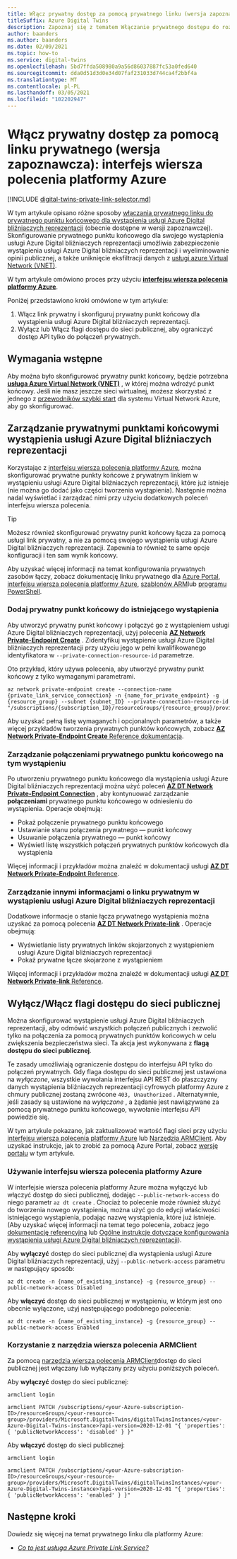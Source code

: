 ```yaml
---
title: Włącz prywatny dostęp za pomocą prywatnego linku (wersja zapoznawcza) — interfejs wiersza polecenia
titleSuffix: Azure Digital Twins
description: Zapoznaj się z tematem Włączanie prywatnego dostępu do rozwiązań Azure Digital bliźniaczych reprezentacji z linkiem prywatnym przy użyciu interfejsu wiersza polecenia platformy Azure.
author: baanders
ms.author: baanders
ms.date: 02/09/2021
ms.topic: how-to
ms.service: digital-twins
ms.openlocfilehash: 5bd7ffda508980a9a56d86037887fc53a0fed640
ms.sourcegitcommit: dda0d51d3d0e34d07faf231033d744ca4f2bbf4a
ms.translationtype: MT
ms.contentlocale: pl-PL
ms.lasthandoff: 03/05/2021
ms.locfileid: "102202947"
---
```

# <a name="enable-private-access-with-private-link-preview-azure-cli"></a>Włącz prywatny dostęp za pomocą linku prywatnego (wersja zapoznawcza): interfejs wiersza polecenia platformy Azure

[!INCLUDE [digital-twins-private-link-selector.md](../../includes/digital-twins-private-link-selector.md)]

W tym artykule opisano różne sposoby [włączania prywatnego linku do prywatnego punktu końcowego dla wystąpienia usługi Azure Digital bliźniaczych reprezentacji](concepts-security.md#private-network-access-with-azure-private-link-preview) (obecnie dostępne w wersji zapoznawczej). Skonfigurowanie prywatnego punktu końcowego dla swojego wystąpienia usługi Azure Digital bliźniaczych reprezentacji umożliwia zabezpieczenie wystąpienia usługi Azure Digital bliźniaczych reprezentacji i wyeliminowanie opinii publicznej, a także uniknięcie eksfiltracji danych z [usługi azure Virtual Network (VNET)](../virtual-network/virtual-networks-overview.md).

W tym artykule omówiono proces przy użyciu [**interfejsu wiersza polecenia platformy Azure**](/cli/azure/what-is-azure-cli).

Poniżej przedstawiono kroki omówione w tym artykule: 
1. Włącz link prywatny i skonfiguruj prywatny punkt końcowy dla wystąpienia usługi Azure Digital bliźniaczych reprezentacji.
1. Wyłącz lub Włącz flagi dostępu do sieci publicznej, aby ograniczyć dostęp API tylko do połączeń prywatnych.

## <a name="prerequisites"></a>Wymagania wstępne

Aby można było skonfigurować prywatny punkt końcowy, będzie potrzebna [**usługa Azure Virtual Network (VNET)**](../virtual-network/virtual-networks-overview.md) , w której można wdrożyć punkt końcowy. Jeśli nie masz jeszcze sieci wirtualnej, możesz skorzystać z jednego z [przewodników szybki start](../virtual-network/quick-create-portal.md) dla systemu Virtual Network Azure, aby go skonfigurować.

## <a name="manage-private-endpoints-for-an-azure-digital-twins-instance"></a>Zarządzanie prywatnymi punktami końcowymi wystąpienia usługi Azure Digital bliźniaczych reprezentacji 

Korzystając z [interfejsu wiersza polecenia platformy Azure](/cli/azure/what-is-azure-cli), można skonfigurować prywatne punkty końcowe z prywatnym linkiem w wystąpieniu usługi Azure Digital bliźniaczych reprezentacji, które już istnieje (nie można go dodać jako części tworzenia wystąpienia). Następnie można nadal wyświetlać i zarządzać nimi przy użyciu dodatkowych poleceń interfejsu wiersza polecenia. 

>[!TIP]
> Możesz również skonfigurować prywatny punkt końcowy łącza za pomocą usługi link prywatny, a nie za pomocą swojego wystąpienia usługi Azure Digital bliźniaczych reprezentacji. Zapewnia to również te same opcje konfiguracji i ten sam wynik końcowy.
>
> Aby uzyskać więcej informacji na temat konfigurowania prywatnych zasobów łączy, zobacz dokumentację linku prywatnego dla [Azure Portal](../private-link/create-private-endpoint-portal.md), [interfejsu wiersza polecenia platformy Azure](../private-link/create-private-endpoint-cli.md), [szablonów ARM](../private-link/create-private-endpoint-template.md)lub [programu PowerShell](../private-link/create-private-endpoint-powershell.md).

### <a name="add-a-private-endpoint-to-an-existing-instance"></a>Dodaj prywatny punkt końcowy do istniejącego wystąpienia

Aby utworzyć prywatny punkt końcowy i połączyć go z wystąpieniem usługi Azure Digital bliźniaczych reprezentacji, użyj polecenia [**AZ Network Private-Endpoint Create**](/cli/azure/network/private-endpoint#az_network_private_endpoint_create) . Zidentyfikuj wystąpienie usługi Azure Digital bliźniaczych reprezentacji przy użyciu jego w pełni kwalifikowanego identyfikatora w `--private-connection-resource-id` parametrze.

Oto przykład, który używa polecenia, aby utworzyć prywatny punkt końcowy z tylko wymaganymi parametrami.

```azurecli-interactive
az network private-endpoint create --connection-name {private_link_service_connection} -n {name_for_private_endpoint} -g {resource_group} --subnet {subnet_ID} --private-connection-resource-id "/subscriptions/{subscription_ID}/resourceGroups/{resource_group}/providers/Microsoft.DigitalTwins/digitalTwinsInstances/{Azure_Digital_Twins_instance_name}" 
```

Aby uzyskać pełną listę wymaganych i opcjonalnych parametrów, a także więcej przykładów tworzenia prywatnych punktów końcowych, zobacz [ **AZ Network Private-Endpoint Create** Reference dokumentacja](/cli/azure/network/private-endpoint#az_network_private_endpoint_create).

### <a name="manage-private-endpoint-connections-on-the-instance"></a>Zarządzanie połączeniami prywatnego punktu końcowego na tym wystąpieniu

Po utworzeniu prywatnego punktu końcowego dla wystąpienia usługi Azure Digital bliźniaczych reprezentacji można użyć poleceń [**AZ DT Network Private-Endpoint Connection**](/cli/azure/ext/azure-iot/dt/network/private-endpoint/connection) , aby kontynuować zarządzanie **połączeniami** prywatnego punktu końcowego w odniesieniu do wystąpienia. Operacje obejmują:
* Pokaż połączenie prywatnego punktu końcowego
* Ustawianie stanu połączenia prywatnego — punkt końcowy
* Usuwanie połączenia prywatnego — punkt końcowy
* Wyświetl listę wszystkich połączeń prywatnych punktów końcowych dla wystąpienia

Więcej informacji i przykładów można znaleźć w dokumentacji usługi [ **AZ DT Network Private-Endpoint** Reference](/cli/azure/ext/azure-iot/dt/network/private-endpoint).

### <a name="manage-other-private-link-information-on-an-azure-digital-twins-instance"></a>Zarządzanie innymi informacjami o linku prywatnym w wystąpieniu usługi Azure Digital bliźniaczych reprezentacji

Dodatkowe informacje o stanie łącza prywatnego wystąpienia można uzyskać za pomocą polecenia [**AZ DT Network Private-link**](/cli/azure/ext/azure-iot/dt/network/private-link) . Operacje obejmują:
* Wyświetlanie listy prywatnych linków skojarzonych z wystąpieniem usługi Azure Digital bliźniaczych reprezentacji
* Pokaż prywatne łącze skojarzone z wystąpieniem

Więcej informacji i przykładów można znaleźć w dokumentacji usługi [ **AZ DT Network Private-link** Reference](/cli/azure/ext/azure-iot/dt/network/private-link).

## <a name="disable--enable-public-network-access-flags"></a>Wyłącz/Włącz flagi dostępu do sieci publicznej

Można skonfigurować wystąpienie usługi Azure Digital bliźniaczych reprezentacji, aby odmówić wszystkich połączeń publicznych i zezwolić tylko na połączenia za pomocą prywatnych punktów końcowych w celu zwiększenia bezpieczeństwa sieci. Ta akcja jest wykonywana z **flagą dostępu do sieci publicznej**. 

Te zasady umożliwiają ograniczenie dostępu do interfejsu API tylko do połączeń prywatnych. Gdy flaga dostępu do sieci publicznej jest ustawiona na *wyłączone*, wszystkie wywołania interfejsu API REST do płaszczyzny danych wystąpienia bliźniaczych reprezentacji cyfrowych platformy Azure z chmury publicznej zostaną zwrócone `403, Unauthorized` . Alternatywnie, jeśli zasady są ustawione na *wyłączone* , a żądanie jest nawiązywane za pomocą prywatnego punktu końcowego, wywołanie interfejsu API powiedzie się.

W tym artykule pokazano, jak zaktualizować wartość flagi sieci przy użyciu [interfejsu wiersza polecenia platformy Azure](/cli/azure/) lub [Narzędzia ARMClient](https://github.com/projectkudu/ARMClient). Aby uzyskać instrukcje, jak to zrobić za pomocą Azure Portal, zobacz [wersję portalu](how-to-enable-private-link-portal.md) w tym artykule.

### <a name="use-the-azure-cli"></a>Używanie interfejsu wiersza polecenia platformy Azure

W interfejsie wiersza polecenia platformy Azure można wyłączyć lub włączyć dostęp do sieci publicznej, dodając `--public-network-access` do niego parametr `az dt create` . Chociaż to polecenie może również służyć do tworzenia nowego wystąpienia, można użyć go do edycji właściwości istniejącego wystąpienia, podając nazwę wystąpienia, które już istnieje. (Aby uzyskać więcej informacji na temat tego polecenia, zobacz jego [dokumentację referencyjną](/cli/azure/ext/azure-iot/dt#ext_azure_iot_az_dt_create) lub [Ogólne instrukcje dotyczące konfigurowania wystąpienia usługi Azure Digital bliźniaczych reprezentacji](how-to-set-up-instance-cli.md#create-the-azure-digital-twins-instance)).

Aby **wyłączyć** dostęp do sieci publicznej dla wystąpienia usługi Azure Digital bliźniaczych reprezentacji, użyj `--public-network-access` parametru w następujący sposób:

```azurecli-interactive
az dt create -n {name_of_existing_instance} -g {resource_group} --public-network-access Disabled
```

Aby **włączyć** dostęp do sieci publicznej w wystąpieniu, w którym jest ono obecnie wyłączone, użyj następującego podobnego polecenia:

```azurecli-interactive
az dt create -n {name_of_existing_instance} -g {resource_group} --public-network-access Enabled
```

### <a name="usethe-armclientcommand-tool"></a>Korzystanie z narzędzia wiersza polecenia ARMClient 

Za pomocą [narzędzia wiersza polecenia ARMClient](https://github.com/projectkudu/ARMClient)dostęp do sieci publicznej jest włączany lub wyłączany przy użyciu poniższych poleceń. 

Aby **wyłączyć** dostęp do sieci publicznej:
  
```cmd/sh
armclient login 

armclient PATCH /subscriptions/<your-Azure-subscription-ID>/resourceGroups/<your-resource-group>/providers/Microsoft.DigitalTwins/digitalTwinsInstances/<your-Azure-Digital-Twins-instance>?api-version=2020-12-01 "{ 'properties': { 'publicNetworkAccess': 'disabled' } }"  
```

Aby **włączyć** dostęp do sieci publicznej:  
  
```cmd/sh
armclient login 

armclient PATCH /subscriptions/<your-Azure-subscription-ID>/resourceGroups/<your-resource-group>/providers/Microsoft.DigitalTwins/digitalTwinsInstances/<your-Azure-Digital-Twins-instance>?api-version=2020-12-01 "{ 'properties': { 'publicNetworkAccess': 'enabled' } }"  
``` 

## <a name="next-steps"></a>Następne kroki

Dowiedz się więcej na temat prywatnego linku dla platformy Azure: 
* [*Co to jest usługa Azure Private Link Service?*](../private-link/private-link-service-overview.md)
